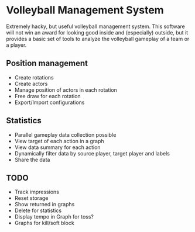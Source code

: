# Volleyball Management System
Extremely hacky, but useful volleyball management system. This software will not win an award for looking good inside and (especially) outside, 
but it provides a basic set of tools to analyze the volleyball gameplay of a team or a player.

## Position management
* Create rotations
* Create actors
* Manage position of actors in each rotation
* Free draw for each rotation
* Export/Import configurations

## Statistics
* Parallel gameplay data collection possible
* View target of each action in a graph
* View data summary for each action
* Dynamically filter data by source player, target player and labels
* Share the data

## TODO
* Track impressions
* Reset storage
* Show returned in graphs
* Delete for statistics
* Display tempo in Graph for toss?
* Graphs for kill/soft block